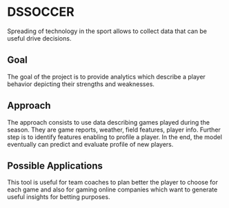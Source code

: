 # DSSOCCER
Spreading of technology in the sport allows to collect data that can be useful drive decisions.

## Goal ##
The goal of the project is to provide analytics which describe a player behavior depicting their strengths and weaknesses.

## Approach ##
The approach consists to use data describing games played during the season. They are game reports, weather, field features, player info. Further step is to identify features enabling to profile a player. In the end, the model eventually can predict and evaluate profile of new players.  

## Possible Applications ##
This tool is useful for team coaches to plan better the player to choose for each game and also for gaming online companies which want to generate useful insights for betting purposes. 

